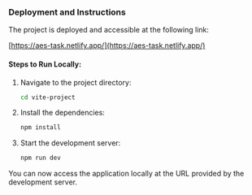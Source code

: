 
### Deployment and Instructions

The project is deployed and accessible at the following link:

[https://aes-task.netlify.app/](https://aes-task.netlify.app/)

#### Steps to Run Locally:
1. Navigate to the project directory:
    ```bash
    cd vite-project
    ```
2. Install the dependencies:
    ```bash
    npm install
    ```
3. Start the development server:
    ```bash
    npm run dev
    ```

You can now access the application locally at the URL provided by the development server.